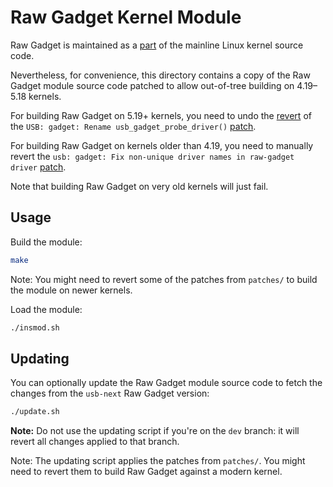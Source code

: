 Raw Gadget Kernel Module
========================

Raw Gadget is maintained as a [part](https://git.kernel.org/pub/scm/linux/kernel/git/torvalds/linux.git/tree/drivers/usb/gadget/legacy/raw_gadget.c) of the mainline Linux kernel source code.

Nevertheless, for convenience, this directory contains a copy of the Raw Gadget module source code patched to allow out-of-tree building on 4.19–5.18 kernels.

For building Raw Gadget on 5.19+ kernels, you need to undo the [revert](update.sh#L16) of the `USB: gadget: Rename usb_gadget_probe_driver()` [patch](https://git.kernel.org/pub/scm/linux/kernel/git/torvalds/linux.git/commit/?id=af1969a2d734d6272c0640b50c3ed31e59e203a9).

For building Raw Gadget on kernels older than 4.19, you need to manually revert the `usb: gadget: Fix non-unique driver names in raw-gadget driver` [patch](https://git.kernel.org/pub/scm/linux/kernel/git/torvalds/linux.git/commit/?id=f2d8c2606825317b77db1f9ba0fc26ef26160b30).

Note that building Raw Gadget on very old kernels will just fail.


## Usage

Build the module:

``` bash
make
```

Note:
You might need to revert some of the patches from `patches/` to build the module on newer kernels.

Load the module:

``` bash
./insmod.sh
```


## Updating

You can optionally update the Raw Gadget module source code to fetch the changes from the `usb-next` Raw Gadget version:

``` bash
./update.sh
```

__Note:__
Do not use the updating script if you're on the `dev` branch: it will revert all changes applied to that branch.

Note:
The updating script applies the patches from `patches/`.
You might need to revert them to build Raw Gadget against a modern kernel.
